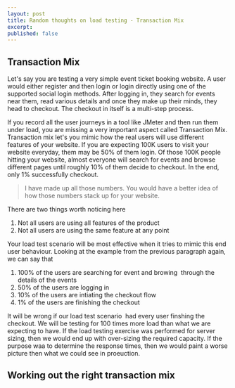 ```yaml
---
layout: post
title: Random thoughts on load testing - Transaction Mix
excerpt: 
published: false
---
```



## Transaction Mix

Let's say you are testing a very simple event ticket booking website. A user would either register and then login or login directly using one of the supported social login methods. After logging in, they search for events near them, read various details and once they make up their minds, they head to checkout. The checkout in itself is a multi-step process. 

If you record all the user journeys in a tool like JMeter and then run them under load, you are missing a very important aspect called Transaction Mix. Transaction mix let's you mimic how the real users will use different features of your website. If you are expecting 100K users to visit your website everyday, them may be 50% of them login. Of those 100K people hitting your website, almost everyone will search for events and browse different pages until roughly 10% of them decide to checkout. In the end, only 1% successfully checkout. 

> I have made up all those numbers. You would have a better idea of how those numbers stack up for your website.

There are two things worth noticing here

1. Not all users are using all features of the product
2. Not all users are using the same feature at any point

Your load test scenario will be most effective when it tries to mimic this end user behaviour. Looking at the example from the previous paragraph again, we can say that

1. 100% of the users are searching for event and browing  through the details of the events
2. 50% of the users are logging in 
3. 10% of the users are intiating the checkout flow
4. 1% of the users are finishing the checkout

It will be wrong if our load test scenario  had every user finshing the checkout. We will be testing for 100 times more load than what we are expecting to have. If the load testing exercise was performed for server sizing, then we would end up with over-sizing the required capacity. If the purpose waa to determine the response times, then we would paint a worse picture then what we could see in proeuction. 

## Working out the right transaction mix





